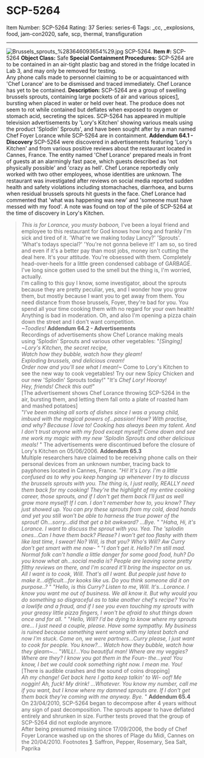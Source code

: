 # SCP-5264
Item Number: SCP-5264
Rating: 37
Series: series-6
Tags: _cc, _explosions, food, jam-con2020, safe, scp, thermal, transfiguration

---

![Brussels_sprouts_%283646093654%29.jpg](https://upload.wikimedia.org/wikipedia/commons/4/43/Brussels_sprouts_%283646093654%29.jpg)
SCP-5264.
**Item #:** SCP-5264
**Object Class:** Safe
**Special Containment Procedures:** SCP-5264 are to be contained in an air-tight plastic bag and stored in the fridge located in Lab 3, and may only be removed for testing.  
Any phone calls made to personnel claiming to be or acquaintanced with 'Chef Lorance' are to be dismissed and traced immediately. Chef Lorance has yet to be contained.
**Description:** SCP-5264 are a group of swelling brussels sprouts, containing large pockets of air and various spices[1](javascript:;), bursting when placed in water or held over heat. The produce does not seem to rot while contained but deflates when exposed to oxygen or stomach acid, secreting the spices. SCP-5264 has appeared in multiple television advertisements by 'Lory's Kitchen' showing various meals using the product 'Splodin' Sprouts', and have been sought after by a man named Chef Foyer Lorance while SCP-5264 are in containment.
**Addendum 64.1 - Discovery**
SCP-5264 were discovered in advertisements featuring 'Lory's Kitchen' and from various positive reviews about the restaurant located in Cannes, France. The entity named 'Chef Lorance' prepared meals in front of guests at an alarmingly fast pace, which guests described as 'not physically possible' and 'crazy as hell'. Chef Lorance reportedly only worked with two other employees, whose identities are unknown. The restaurant was investigated after reviews on social media reported sudden health and safety violations including stomachaches, diarrhoea, and burns when residual brussels sprouts hit guests in the face. Chef Lorance had commented that 'what was happening was new' and 'someone must have messed with my food'.
A note was found on top of the pile of SCP-5264 at the time of discovery in Lory's Kitchen.
> _This is for Lorance, you musty baboon,_
> I've been a loyal friend and employee to this restaurant for God knows how long and frankly I'm sick and tired of it. 'What're we making today Lancy?' 'Sprouts'. 'What's todays special?' 'You're not gonna believe it!' I am so, so tired and even if it's a better pay than most jobs, money isn't cutting the deal here. It's your attitude. You're obsessed with them. Completely head-over-heels for a little green condensed cabbage of GARBAGE. I've long since gotten used to the smell but the thing is, I'm worried, actually.  
>  I'm calling to this guy I know, some investigator, about the sprouts because they are pretty peculiar, yes, and I wonder how you grow them, but mostly because I want you to get away from them. You need distance from those brussels, Foyer, they're bad for you. You spend all your time cooking them with no regard for your own health! Anything is bad in moderation.
> Oh, and also I'm opening a pizza chain down the street and I don't want competition.  
>  _~Toodles!_
**Addendum 64.2 - Advertisements**  
Recordings of advertisements show Chef Lorance making meals using 'Splodin' Sprouts and various other vegetables:
> "_[Singing] ~Lory's Kitchen, the secret recipe,  
>  Watch how they bubble, watch how they gleam!  
>  Exploding brussels, and delicious cream!  
>  Order now and you'll see what I mean!~_
> Come to Lory's Kitchen to see the new way to cook vegetables! Try our new Spicy Chicken and our new 'Splodin' Sprouts today!"
> "_It's Chef Lory! Hooray!  
>  Hey, friends! Check this out!_"  
>  [The advertisement shows Chef Lorance throwing SCP-5264 in the air, bursting them, and letting them fall onto a plate of roasted ham and mashed potatoes]  
>  "_I've been making all sorts of dishes since I was a young child, imbued with the magical powers of…passion! How? With practise, and why? Because I love to! Cooking has always been my talent. And I don't trust anyone with my food except myself! Come down and see me work my magic with my new 'Splodin Sprouts and other delicious meals!_ "
The advertisements were discontinued before the closure of Lory's Kitchen on 05/06/2006.
**Addendum 65.3**  
Multiple researchers have claimed to be receiving phone calls on their personal devices from an unknown number, tracing back to payphones located in Cannes, France.
> "_Hi! It's Lory. I'm a little confused as to why you keep hanging up whenever I try to discuss the brussels sprouts with you. The thing is, I just really, REALLY need them back for my cooking! They're the highlight of my entire cooking career, those sprouts, and if I don't get them back I'll just as well grow more myself! If I can. I don't remember how to, you know? They just showed up. You can pry these sprouts from my cold, dead hands and yet you still won't be able to harness the true power of the sprout! Oh…sorry…did that get a bit awkward? …Bye._ "
> "_Haha, Hi, it's Lorance. I want to discuss the sprout with you. Yea. The 'splodin ones…Can I have them back? Please? I won't get too flashy with them like last time, I swear! No? Will, is that you? Who's Will? Aw Curry don't get smart with me now-_ "
> "_I don't get it. Hello? I'm still mad. Normal folk can't handle a little danger for some good food, huh? Do you know what ah…social media is? People are leaving some pretty filthy reviews on there, and I'm scared it'll bring the inspector on us. All I want is to cook, Will. That's all I want. But people just have to make it…difficult…for kooks like us. Do you think someone did it on purpose..?_ "
> "_Hello, is this Curry? Listen to me, Will. It's…Lorance. I know you want me out of business. We all know it. But why would you do something so disgraceful as to take another chef's recipe? You're a lowlife and a fraud, and if I see you even touching my sprouts with your greasy little pizza fingers, I won't be afraid to shut things down once and for all._ "
> "_Hello, Will? I'd be dying to know where my sprouts are… I just need a couple, please. Have some sympathy. My business is ruined because something went wrong with my latest batch and now I'm stuck. Come on, we were partners…Curry please, I just want to cook for people. You know?… Watch how they bubble, watch how they gleam~…_
> "_WILL!…You beautiful man! Where are my veggies? Where are they? I know you got them in the Foun- the…yea! You know, I bet we could cook something right now. I mean me. You!_  
>  [There is audible crashes and the sound of coins dropping]  
>  _Ah my change! Get back here I gotta keep talkin' to Wi- oof! Me noggin! Ah, fuck! My drink! …Whatever. You know my number, call me if you want, but I know where my damned sprouts are. If I don't get them back they're coming with me anyway. Bye._ "
**Addendum 65.4**
On 23/04/2010, SCP-5264 began to decompose after 4 years without any sign of past decomposition. The sprouts appear to have deflated entirely and shrunken in size. Further tests proved that the group of SCP-5264 did not explode anymore.  
After being presumed missing since 17/09/2006, the body of Chef Foyer Lorance washed up on the shores of Plage du Midi, Cannes on the 20/04/2010.
Footnotes
[1](javascript:;). Saffron, Pepper, Rosemary, Sea Salt, Paprika